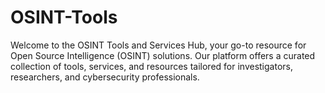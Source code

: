 # OSINT-Tools
Welcome to the OSINT Tools and Services Hub, your go-to resource for Open Source Intelligence (OSINT) solutions. Our platform offers a curated collection of tools, services, and resources tailored for investigators, researchers, and cybersecurity professionals.
